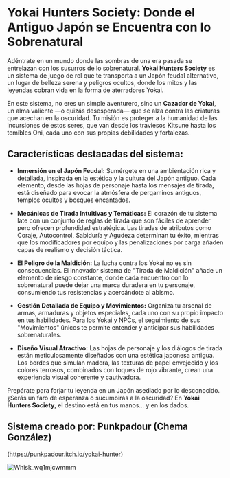 # Yokai Hunters Society: Donde el Antiguo Japón se Encuentra con lo Sobrenatural

Adéntrate en un mundo donde las sombras de una era pasada se entrelazan con los susurros de lo sobrenatural. **Yokai Hunters Society** es un sistema de juego de rol que te transporta a un Japón feudal alternativo, un lugar de belleza serena y peligros ocultos, donde los mitos y las leyendas cobran vida en la forma de aterradores Yokai.

En este sistema, no eres un simple aventurero, sino un **Cazador de Yokai**, un alma valiente —o quizás desesperada— que se alza contra las criaturas que acechan en la oscuridad. Tu misión es proteger a la humanidad de las incursiones de estos seres, que van desde los traviesos Kitsune hasta los temibles Oni, cada uno con sus propias debilidades y fortalezas.

## Características destacadas del sistema:

* **Inmersión en el Japón Feudal:** Sumérgete en una ambientación rica y detallada, inspirada en la estética y la cultura del Japón antiguo. Cada elemento, desde las hojas de personaje hasta los mensajes de tirada, está diseñado para evocar la atmósfera de pergaminos antiguos, templos ocultos y bosques encantados.

* **Mecánicas de Tirada Intuitivas y Temáticas:** El corazón de tu sistema late con un conjunto de reglas de tirada que son fáciles de aprender pero ofrecen profundidad estratégica. Las tiradas de atributos como Coraje, Autocontrol, Sabiduría y Agudeza determinan tu éxito, mientras que los modificadores por equipo y las penalizaciones por carga añaden capas de realismo y decisión táctica.

* **El Peligro de la Maldición:** La lucha contra los Yokai no es sin consecuencias. El innovador sistema de "Tirada de Maldición" añade un elemento de riesgo constante, donde cada encuentro con lo sobrenatural puede dejar una marca duradera en tu personaje, consumiendo tus resistencias y acercándote al abismo.

* **Gestión Detallada de Equipo y Movimientos:** Organiza tu arsenal de armas, armaduras y objetos especiales, cada uno con su propio impacto en tus habilidades. Para los Yokai y NPCs, el seguimiento de sus "Movimientos" únicos te permite entender y anticipar sus habilidades sobrenaturales.

* **Diseño Visual Atractivo:** Las hojas de personaje y los diálogos de tirada están meticulosamente diseñados con una estética japonesa antigua. Los bordes que simulan madera, las texturas de papel envejecido y los colores terrosos, combinados con toques de rojo vibrante, crean una experiencia visual coherente y cautivadora.

Prepárate para forjar tu leyenda en un Japón asediado por lo desconocido. ¿Serás un faro de esperanza o sucumbirás a la oscuridad? En **Yokai Hunters Society**, el destino está en tus manos... y en los dados.

## **Sistema creado por: Punkpadour (Chema González)** 
(https://punkpadour.itch.io/yokai-hunter)

![Whisk_wq1mjcwmmm](https://github.com/user-attachments/assets/532ff689-ffe4-4d51-91f9-9af21cf50a44)
